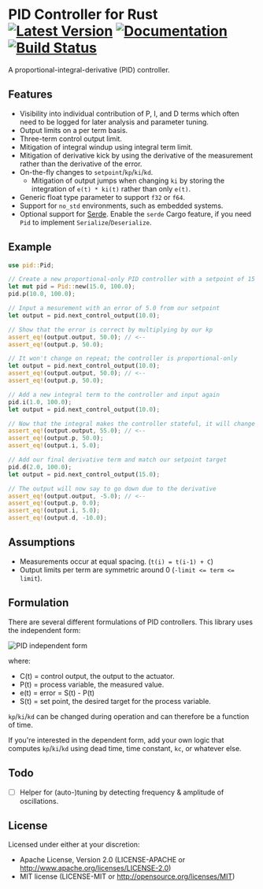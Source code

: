 # PID Controller for Rust [![Latest Version]][crates.io] [![Documentation]][docs.rs] [![Build Status]][travis] 

[Build Status]: https://api.travis-ci.org/braincore/pid-rs.svg?branch=master
[travis]: https://travis-ci.org/braincore/pid-rs
[Latest Version]: https://img.shields.io/crates/v/pid.svg
[crates.io]: https://crates.io/crates/pid
[Documentation]: https://docs.rs/pid/badge.svg
[docs.rs]: https://docs.rs/pid

A proportional-integral-derivative (PID) controller.

## Features

* Visibility into individual contribution of P, I, and D terms which often
  need to be logged for later analysis and parameter tuning.
* Output limits on a per term basis.
* Three-term control output limit.
* Mitigation of integral windup using integral term limit.
* Mitigation of derivative kick by using the derivative of the measurement
  rather than the derivative of the error.
* On-the-fly changes to `setpoint`/`kp`/`ki`/`kd`.
  * Mitigation of output jumps when changing `ki` by storing the integration of
    `e(t) * ki(t)` rather than only `e(t)`.
* Generic float type parameter to support `f32` or `f64`.
* Support for `no_std` environments, such as embedded systems.
* Optional support for [Serde](https://crates.io/crates/serde). Enable the
  `serde` Cargo feature, if you need `Pid` to implement
  `Serialize`/`Deserialize`.

## Example

```rust
use pid::Pid;

// Create a new proportional-only PID controller with a setpoint of 15
let mut pid = Pid::new(15.0, 100.0);
pid.p(10.0, 100.0);

// Input a mesurement with an error of 5.0 from our setpoint
let output = pid.next_control_output(10.0);

// Show that the error is correct by multiplying by our kp
assert_eq!(output.output, 50.0); // <--
assert_eq!(output.p, 50.0);

// It won't change on repeat; the controller is proportional-only
let output = pid.next_control_output(10.0);
assert_eq!(output.output, 50.0); // <--
assert_eq!(output.p, 50.0);

// Add a new integral term to the controller and input again
pid.i(1.0, 100.0);
let output = pid.next_control_output(10.0);

// Now that the integral makes the controller stateful, it will change
assert_eq!(output.output, 55.0); // <--
assert_eq!(output.p, 50.0);
assert_eq!(output.i, 5.0);

// Add our final derivative term and match our setpoint target
pid.d(2.0, 100.0);
let output = pid.next_control_output(15.0);

// The output will now say to go down due to the derivative
assert_eq!(output.output, -5.0); // <--
assert_eq!(output.p, 0.0);
assert_eq!(output.i, 5.0);
assert_eq!(output.d, -10.0);
```

## Assumptions

* Measurements occur at equal spacing. (`t(i) = t(i-1) + C`)
* Output limits per term are symmetric around 0 (`-limit <= term <= limit`).

## Formulation

There are several different formulations of PID controllers. This library
uses the independent form:

![PID independent form](
https://latex.codecogs.com/gif.latex?C(t)&space;=&space;&space;K_p&space;\cdot&space;e(t)&space;&plus;&space;K_i&space;\cdot&space;\int{e(t)dt}&space;-&space;K_d&space;\cdot&space;\frac{dP(t)}{dt})

where:
- C(t) = control output, the output to the actuator.
- P(t) = process variable, the measured value.
- e(t) = error = S(t) - P(t)
- S(t) = set point, the desired target for the process variable.

`kp`/`ki`/`kd` can be changed during operation and can therefore be a function
of time.

If you're interested in the dependent form, add your own logic that computes
`kp`/`ki`/`kd` using dead time, time constant, `kc`, or whatever else.

## Todo

- [ ] Helper for (auto-)tuning by detecting frequency & amplitude of
      oscillations.

## License

Licensed under either at your discretion:

- Apache License, Version 2.0 (LICENSE-APACHE or http://www.apache.org/licenses/LICENSE-2.0)
- MIT license (LICENSE-MIT or http://opensource.org/licenses/MIT)
